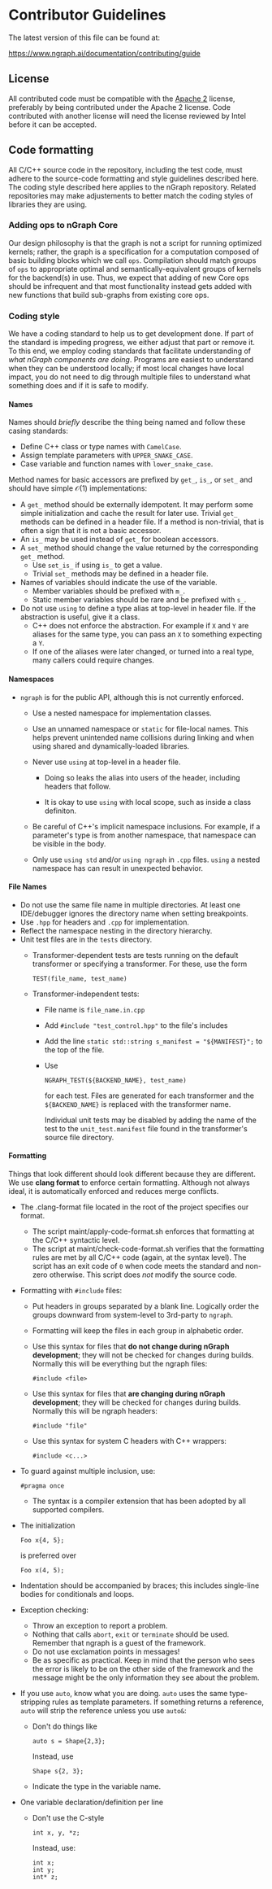 Contributor Guidelines
======================

The latest version of this file can be found at: 

https://www.ngraph.ai/documentation/contributing/guide

License
-------

All contributed code must be compatible with the [Apache
2](https://www.apache.org/licenses/LICENSE-2.0) license, preferably by
being contributed under the Apache 2 license. Code contributed with
another license will need the license reviewed by Intel before it can be
accepted.

Code formatting
---------------

All C/C++ source code in the repository, including the test code, must
adhere to the source-code formatting and style guidelines described
here. The coding style described here applies to the nGraph repository.
Related repositories may make adjustements to better match the coding
styles of libraries they are using.

### Adding ops to nGraph Core

Our design philosophy is that the graph is not a script for running
optimized kernels; rather, the graph is a specification for a
computation composed of basic building blocks which we call `ops`.
Compilation should match groups of `ops` to appropriate optimal and
semantically-equivalent groups of kernels for the backend(s) in use.
Thus, we expect that adding of new Core ops should be infrequent and
that most functionality instead gets added with new functions that build
sub-graphs from existing core ops.

### Coding style

We have a coding standard to help us to get development done. If part of
the standard is impeding progress, we either adjust that part or remove
it. To this end, we employ coding standards that facilitate
understanding of *what nGraph components are doing*. Programs are
easiest to understand when they can be understood locally; if most local
changes have local impact, you do not need to dig through multiple files
to understand what something does and if it is safe to modify.

#### Names

Names should *briefly* describe the thing being named and follow these
casing standards:

-   Define C++ class or type names with `CamelCase`.
-   Assign template parameters with `UPPER_SNAKE_CASE`.
-   Case variable and function names with `lower_snake_case`.

Method names for basic accessors are prefixed by `get_`, `is_`, or
`set_` and should have simple $\mathcal{O}(1)$ implementations:

-   A `get_` method should be externally idempotent. It may perform some
    simple initialization and cache the result for later use. Trivial
    `get_` methods can be defined in a header file. If a method is
    non-trivial, that is often a sign that it is not a basic accessor.
-   An `is_` may be used instead of `get_` for boolean accessors.
-   A `set_` method should change the value returned by the
    corresponding `get_` method.
    -   Use `set_is_` if using `is_` to get a value.
    -   Trivial `set_` methods may be defined in a header file.
-   Names of variables should indicate the use of the variable.
    -   Member variables should be prefixed with `m_`.
    -   Static member variables should be rare and be prefixed with
        `s_`.
-   Do not use `using` to define a type alias at top-level in header
    file. If the abstraction is useful, give it a class.
    -   C++ does not enforce the abstraction. For example if `X` and `Y`
        are aliases for the same type, you can pass an `X` to something
        expecting a `Y`.
    -   If one of the aliases were later changed, or turned into a real
        type, many callers could require changes.

#### Namespaces

-   `ngraph` is for the public API, although this is not
    currently enforced.
    -   Use a nested namespace for implementation classes.
    -   Use an unnamed namespace or `static` for file-local names. This
        helps prevent unintended name collisions during linking and when
        using shared and dynamically-loaded libraries.
    -   Never use `using` at top-level in a header file.

        -   Doing so leaks the alias into users of the header, including
            headers that follow.

        - It is okay to use `using` with local scope, such as inside a class 
          definiton.

    -   Be careful of C++'s implicit namespace inclusions. For example,
        if a parameter's type is from another namespace, that namespace
        can be visible in the body.
    -   Only use `using std` and/or `using ngraph` in `.cpp` files.
        `using` a nested namespace has can result in
        unexpected behavior.

#### File Names

-   Do not use the same file name in multiple directories. At least one
    IDE/debugger ignores the directory name when setting breakpoints.
-   Use `.hpp` for headers and `.cpp` for implementation.
-   Reflect the namespace nesting in the directory hierarchy.
-   Unit test files are in the `tests` directory.
    -   Transformer-dependent tests are tests running on the default
        transformer or specifying a transformer. For these, use the form

        ``` 
        TEST(file_name, test_name)
        ```

    -   Transformer-independent tests:
        -   File name is `file_name.in.cpp`
        -   Add `#include "test_control.hpp"` to the file's includes
        -   Add the line
            `static std::string s_manifest = "${MANIFEST}";` to the top
            of the file.
        -   Use

            ``` 
            NGRAPH_TEST(${BACKEND_NAME}, test_name)
            ```

            for each test. Files are generated for each transformer and
            the `${BACKEND_NAME}` is replaced with the transformer name.

            Individual unit tests may be disabled by adding the name of
            the test to the `unit_test.manifest` file found in the
            transformer's source file directory.

#### Formatting

Things that look different should look different because they are
different. We use **clang format** to enforce certain formatting.
Although not always ideal, it is automatically enforced and reduces
merge conflicts.

-   The .clang-format file located in the root of the project specifies
    our format.
    -   The script maint/apply-code-format.sh enforces that formatting
        at the C/C++ syntactic level.
    -   The script at maint/check-code-format.sh verifies that the
        formatting rules are met by all C/C++ code (again, at the
        syntax level). The script has an exit code of `0` when code
        meets the standard and non-zero otherwise. This script does
        *not* modify the source code.
-   Formatting with `#include` files:
    -   Put headers in groups separated by a blank line. Logically order
        the groups downward from system-level to 3rd-party to `ngraph`.
    -   Formatting will keep the files in each group in
        alphabetic order.
    -   Use this syntax for files that **do not change during nGraph
        development**; they will not be checked for changes
        during builds. Normally this will be everything but the ngraph
        files:

        ``` 
        #include <file>
        ```

    -   Use this syntax for files that **are changing during nGraph
        development**; they will be checked for changes during builds.
        Normally this will be ngraph headers:

        ``` 
        #include "file"
        ```

    -   Use this syntax for system C headers with C++ wrappers:

        ``` 
        #include <c...>
        ```

-   To guard against multiple inclusion, use:

    ``` 
    #pragma once
    ```

    -   The syntax is a compiler extension that has been adopted by all
        supported compilers.
-   The initialization

    ``` 
    Foo x{4, 5};
    ```

    is preferred over

    ``` 
    Foo x(4, 5);
    ```

-   Indentation should be accompanied by braces; this includes
    single-line bodies for conditionals and loops.
-   Exception checking:
    -   Throw an exception to report a problem.
    -   Nothing that calls `abort`, `exit` or `terminate` should
        be used. Remember that ngraph is a guest of the framework.
    -   Do not use exclamation points in messages!
    -   Be as specific as practical. Keep in mind that the person who
        sees the error is likely to be on the other side of the
        framework and the message might be the only information they see
        about the problem.
-   If you use `auto`, know what you are doing. `auto` uses the same
    type-stripping rules as template parameters. If something returns a
    reference, `auto` will strip the reference unless you use `auto&`:
    -   Don't do things like

        ``` 
        auto s = Shape{2,3};
        ```

        Instead, use

        ``` 
        Shape s{2, 3};
        ```

    -   Indicate the type in the variable name.

-   One variable declaration/definition per line
    -   Don't use the C-style

        ``` 
        int x, y, *z;
        ```

        Instead, use:

        ``` 
        int x;
        int y;
        int* z;
        ```
